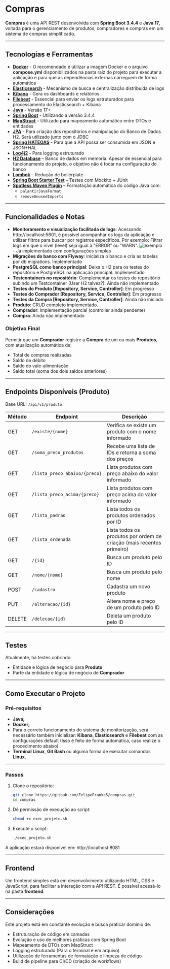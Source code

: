 # Compras

**Compras** é uma API REST desenvolvida com **Spring Boot 3.4.4** e **Java 17**, voltada para o gerenciamento de produtos, compradores e compras em um sistema de compras simplificado.

---

## Tecnologias e Ferramentas

- **[Docker](https://www.docker.com/)** - O recomendado é utilizar a imagem Docker e o arquivo **compose.yml** disponibilizados na pasta raíz do projeto para executar a aplicação e para que as dependências externas carreguem de forma automática
- **[Elasticsearch](https://www.elastic.co/elasticsearch)** - Mecanismo de busca e centralização distribuída de logs
- **[Kibana](https://www.elastic.co/kibana)** - Gera os dashboards e relatórios
- **[Filebeat](https://www.elastic.co/beats/filebeat/)** - Essencial para enviar os logs estruturados para processamento do Elasticsearch + Kibana
- **[Java](https://www.oracle.com/java/technologies/javase/jdk17-archive-downloads.html)** - Versão 17+
- **[Spring Boot](https://start.spring.io/)** - Utilizando a versão 3.4.4
- **[MapStruct](https://mapstruct.org/)** – Utilizado para mapeamento automático entre DTOs e entidades
- **[JPA](https://spring.io/projects/spring-data-jpa)** - Para criação dos repositórios e manipulação do Banco de Dados H2. Será utilizado junto com o JDBC
- **[Spring HATEOAS](https://spring.io/projects/spring-hateoas)** - Para que a API possa ser consumida em JSON e JSON+HAL
- **[Log4j2](https://logging.apache.org/log4j/2.x/index.html)** - Para logging estruturado
- **[H2 Database](https://www.h2database.com/html/main.html)** – Banco de dados em memória. Apesar de essencial para funcionamento do projeto, o objetivo não é focar na configuração do banco
- **[Lombok](https://projectlombok.org/)** – Redução de boilerplate
- **[Spring Boot Starter Test](https://docs.spring.io/spring-boot/docs/1.5.7.RELEASE/reference/html/boot-features-testing.html)** – Testes com Mockito + JUnit
- **[Spotless Maven Plugin](https://github.com/diffplug/spotless)** – Formatação automática do código Java com:
  - `palantirJavaFormat`
  - `removeUnusedImports`

---

## Funcionalidades e Notas

- **Monitoramento e visualização facilitada de logs**: Acessando http://localhost:5601, é possível acompanhar os logs da aplicação e utilizar filtros para buscar por registros específicos. Por exemplo: Filtrar logs em que o nível (level) seja igual à "ERROR" ou "WARN". ![exemplo](https://github.com/user-attachments/assets/2ece6157-1563-4894-8ba4-a5e9a25ee909) - Já implementado com configurações simples
- **Migrações do banco com Flyway**: Inicializa o banco e cria as tabelas por db migrations. Implementado
- **PostgreSQL como banco principal**: Deixa o H2 para os testes do repositório e PostgreSQL na aplicação principal. Implementado
- **Testcontainers no repositório**: Complementar os testes do repositório subindo um Testcontainer (Usar H2 talvez?). Ainda não implementado
- **Testes do Produto [Repository, Service, Controller]**: Em progresso
- **Testes do Comprador [Repository, Service, Controller]**: Em progresso
- **Testes da Compra [Repository, Service, Controller]**: Ainda não iniciado
- **Produto**: CRUD completo implementado.
- **Comprador**: Implementação parcial (controller ainda pendente)
- **Compra**: Ainda não implementado

### Objetivo Final
Permitir que um **Comprador** registre a **Compra** de um ou mais **Produtos**, com atualização automática de:
- Total de compras realizadas
- Saldo de débito
- Saldo do vale-alimentação
- Saldo total (soma dos dois saldos anteriores)

---

## Endpoints Disponíveis (Produto)

Base URL: `/api/v1/produto`

| Método | Endpoint                             | Descrição                                                                 |
|--------|--------------------------------------|---------------------------------------------------------------------------|
| GET    | `/existe/{nome}`                     | Verifica se existe um produto com o nome informado                       |
| GET   | `/soma_preco_produtos`               | Recebe uma lista de IDs e retorna a soma dos preços                      |
| GET    | `/lista_preco_abaixo/{preco}`        | Lista produtos com preço abaixo do valor informado                       |
| GET    | `/lista_preco_acima/{preco}`         | Lista produtos com preço acima do valor informado                        |
| GET    | `/lista_padrao`                      | Lista todos os produtos ordenados por ID                                 |
| GET    | `/lista_ordenada`                    | Lista todos os produtos por ordem de criação (mais recentes primeiro)    |
| GET    | `/{id}`                              | Busca um produto pelo ID                                                 |
| GET    | `/nome/{nome}`                       | Busca um produto pelo nome                                               |
| POST   | `/cadastro`                          | Cadastra um novo produto                                                 |
| PUT    | `/alteracao/{id}`                    | Altera nome e preço de um produto pelo ID                                |
| DELETE | `/delecao/{id}`                      | Deleta um produto pelo ID                                                |

---

## Testes

Atualmente, há testes cobrindo:
- Entidade e lógica de negócio para **Produto**
- Parte da entidade e lógica de negócio de **Comprador**

---

## Como Executar o Projeto

### Pré-requisitos

- **Java;**
- **Docker;**
- Para o correto funcionamento do sistema de monitorização, será necessário também inicializar: **Kibana**, **Elasticsearch** e **Filebeat** com as configurações default (Isso é feito de forma automática, caso realize o procedimento abaixo)
- **Terminal Linux**, **Git Bash** ou alguma forma de executar comandos **Linux.**

---

### Passos

1. Clone o repositório:
   ```bash
   git clone https://github.com/FelipeFranke5/compras.git
   cd compras
   ```

2. Dê permissão de execução ao script:
    ```bash
    chmod +x exec_projeto.sh
    ```

3. Execute o script:
    ```bash
    ./exec_projeto.sh
    ```

A aplicação estará disponível em: http://localhost:8081

---

## Frontend

Um frontend simples está em desenvolvimento utilizando HTML, CSS e JavaScript, para facilitar a interação com a API REST. É possível acessá-lo na pasta **frontend**.

---

## Considerações

Este projeto está em constante evolução e busca praticar domínio de:

- Estruturação de código em camadas
- Evolução e uso de melhores práticas com Spring Boot
- Mapeamento de DTOs com MapStruct
- Logging estruturado (Para o terminal e em arquivo)
- Utilização de ferramentas de formatação e limpeza de código
- Build de pipeline para CI/CD (criação de workflows)
